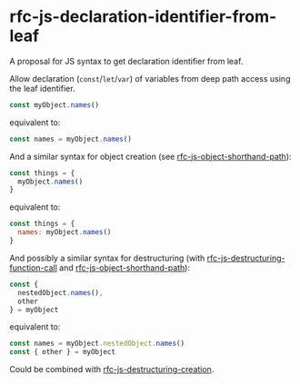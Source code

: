 # rfc-js-declaration-identifier-from-leaf
A proposal for JS syntax to get declaration identifier from leaf.

Allow declaration (`const`/`let`/`var`) of variables from deep path access using the leaf identifier.

```js
const myObject.names()
```

equivalent to:

```js
const names = myObject.names()
```

And a similar syntax for object creation (see [rfc-js-object-shorthand-path](https://github.com/AndersDJohnson/rfc-js-object-shorthand-path)):

```js
const things = {
  myObject.names()
}
```

equivalent to:

```js
const things = {
  names: myObject.names()
}
```

And possibly a similar syntax for destructuring (with [rfc-js-destructuring-function-call](https://github.com/AndersDJohnson/rfc-js-destructuring-function-call) and [rfc-js-object-shorthand-path](https://github.com/AndersDJohnson/rfc-js-object-shorthand-path)):

```js
const {
  nestedObject.names(),
  other
} = myObject
```

equivalent to:

```js
const names = myObject.nestedObject.names()
const { other } = myObject
```


Could be combined with [rfc-js-destructuring-creation](https://github.com/AndersDJohnson/rfc-js-destructuring-creation).

